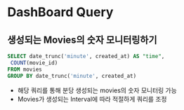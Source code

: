 # DashBoard Query

## 생성되는 Movies의 숫자 모니터링하기

```sql
SELECT date_trunc('minute', created_at) AS "time",
 COUNT(movie_id)
FROM movies
GROUP BY date_trunc('minute', created_at)
```

- 해당 쿼리를 통해 분당 생성되는 movies의 숫자 모니터링 가능
- Movies가 생성되는 Interval에 따라 적절하게 쿼리를 조정